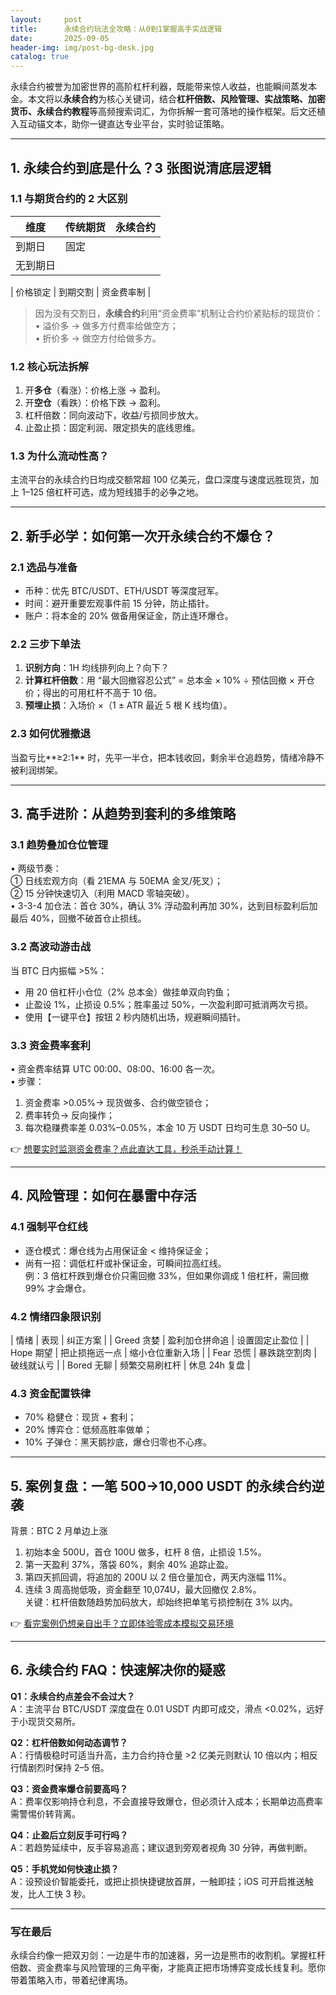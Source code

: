 ```yaml
---
layout:     post
title:      永续合约玩法全攻略：从0到1掌握高手实战逻辑
date:       2025-09-05
header-img: img/post-bg-desk.jpg
catalog: true
---
```


永续合约被誉为加密世界的高阶杠杆利器，既能带来惊人收益，也能瞬间蒸发本金。本文将以**永续合约**为核心关键词，结合**杠杆倍数、风险管理、实战策略、加密货币、永续合约教程**等高频搜索词汇，为你拆解一套可落地的操作框架。后文还植入互动锚文本，助你一键直达专业平台，实时验证策略。

---

## 1. 永续合约到底是什么？3 张图说清底层逻辑

### 1.1 与期货合约的 2 大区别
| 维度       | 传统期货         | 永续合约         |
|------------|------------------|------------------|
| 到期日     | 固定  
| 无到期日 |

| 价格锁定   | 到期交割         | 资金费率制       |

> 因为没有交割日，**永续合约**利用“资金费率”机制让合约价紧贴标的现货价：  
> • 溢价多 → 做多方付费率给做空方；  
> • 折价多 → 做空方付给做多方。

### 1.2 核心玩法拆解
1. 开**多仓**（看涨）：价格上涨 → 盈利。  
2. 开**空仓**（看跌）：价格下跌 → 盈利。  
3. 杠杆倍数：同向波动下，收益/亏损同步放大。  
4. 止盈止损：固定利润、限定损失的底线思维。

### 1.3 为什么流动性高？
主流平台的永续合约日均成交额常超 100 亿美元，盘口深度与速度远胜现货，加上 1–125 倍杠杆可选，成为短线猎手的必争之地。

---

## 2. 新手必学：如何第一次开永续合约不爆仓？

### 2.1 选品与准备
- 币种：优先 BTC/USDT、ETH/USDT 等深度冠军。  
- 时间：避开重要宏观事件前 15 分钟，防止插针。  
- 账户：将本金的 20% 做备用保证金，防止连环爆仓。

### 2.2 三步下单法
1. **识别方向**：1H 均线排列向上？向下？  
2. **计算杠杆倍数**：用 “最大回撤容忍公式” = 总本金 × 10% ÷ 预估回撤 × 开仓价；得出的可用杠杆不高于 10 倍。  
3. **预埋止损**：入场价 ×（1 ± ATR 最近 5 根 K 线均值）。  

### 2.3 如何优雅撤退
当盈亏比**≥2:1** 时，先平一半仓，把本钱收回，剩余半仓追趋势，情绪冷静不被利润绑架。

---

## 3. 高手进阶：从趋势到套利的多维策略

### 3.1 趋势叠加仓位管理
• 两级节奏：  
  ① 日线宏观方向（看 21EMA 与 50EMA 金叉/死叉）；  
  ② 15 分钟快速切入（利用 MACD 零轴突破）。  
• 3-3-4 加仓法：首仓 30%，确认 3% 浮动盈利再加 30%，达到目标盈利后加最后 40%，回撤不破首仓止损线。

### 3.2 高波动游击战
当 BTC 日内振幅 >5%：  
- 用 20 倍杠杆小仓位（2% 总本金）做挂单双向钓鱼；  
- 止盈设 1%，止损设 0.5%；胜率虽过 50%，一次盈利即可抵消两次亏损。  
- 使用【一键平仓】按钮 2 秒内随机出场，规避瞬间插针。

### 3.3 资金费率套利
• 资金费率结算 UTC 00:00、08:00、16:00 各一次。  
• 步骤：  
  1. 资金费率 >0.05%→ 现货做多、合约做空锁仓；  
  2. 费率转负→ 反向操作；  
  3. 每次稳赚费率差 0.03%–0.05%，本金 10 万 USDT 日均可生息 30–50 U。

👉 [想要实时监测资金费率？点此直达工具，秒杀手动计算！](https://okxdog.com/)

---

## 4. 风险管理：如何在暴雷中存活

### 4.1 强制平仓红线
- 逐仓模式：爆仓线为占用保证金 < 维持保证金；  
- 尚有一招：调低杠杆或补保证金，可瞬间拉高红线。  
  例：3 倍杠杆跌到爆仓价只需回撤 33%，但如果你调成 1 倍杠杆，需回撤 99% 才会爆仓。

### 4.2 情绪四象限识别
| 情绪       | 表现              | 纠正方案            |
| Greed 贪婪 | 盈利加仓拼命追    | 设置固定止盈位    |
| Hope 期望  | 把止损拖远一点    | 缩小仓位重新入场  |
| Fear 恐慌  | 暴跌跳空割肉      | 破线就认亏        |
| Bored 无聊 | 频繁交易刷杠杆    | 休息 24h 复盘     |

### 4.3 资金配置铁律
- 70% 稳健仓：现货 + 套利；  
- 20% 博弈仓：低频高胜率做单；  
- 10% 子弹仓：黑天鹅抄底，爆仓归零也不心疼。

---

## 5. 案例复盘：一笔 500→10,000 USDT 的永续合约逆袭

背景：BTC 2 月单边上涨  
1. 初始本金 500U，首仓 100U 做多，杠杆 8 倍，止损设 1.5%。  
2. 第一天盈利 37%，落袋 60%，剩余 40% 追踪止盈。  
3. 第四天抓回调，将追加的 200U 以 2 倍仓量加仓，两天内涨幅 11%。  
4. 连续 3 周高抛低吸，资金翻至 10,074U，最大回撤仅 2.8%。  
关键：杠杆倍数随趋势加码放大，却始终把单笔亏损控制在 3% 以内。

👉 [看完案例仍想亲自出手？立即体验零成本模拟交易环境](https://okxdog.com/)

---

## 6. 永续合约 FAQ：快速解决你的疑惑

**Q1：永续合约点差会不会过大？**  
A：主流平台 BTC/USDT 深度盘在 0.01 USDT 内即可成交，滑点 <0.02%，远好于小现货交易所。

**Q2：杠杆倍数如何动态调节？**  
A：行情极稳时可适当升高，主力合约持仓量 >2 亿美元则默认 10 倍以内；相反行情剧烈时保持 2–5 倍。

**Q3：资金费率爆仓前要高吗？**  
A：费率仅影响持仓利息，不会直接导致爆仓，但必须计入成本；长期单边高费率需警惕价转背离。

**Q4：止盈后立刻反手可行吗？**  
A：若趋势延续中，反手容易追高；建议退到旁观者视角 30 分钟，再做判断。

**Q5：手机党如何快速止损？**  
A：设预设价智能委托，或把止损快捷键放首屏，一触即挂；iOS 可开启推送触发，比人工快 3 秒。

---

### 写在最后
永续合约像一把双刃剑：一边是牛市的加速器，另一边是熊市的收割机。掌握杠杆倍数、资金费率与风险管理的三角平衡，才能真正把市场博弈变成长线复利。愿你带着策略入市，带着纪律离场。